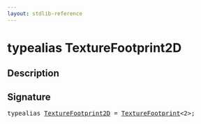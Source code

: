 ```yaml
---
layout: stdlib-reference
---
```


# typealias TextureFootprint2D

## Description



## Signature

<pre>
<span class='code_keyword'>typealias</span> <a href="texturefootprint2d-07h.html" class="code_type">TextureFootprint2D</a> = <a href="texturefootprint-07/index.html" class="code_type">TextureFootprint</a>&lt;2&gt;;
</pre>

